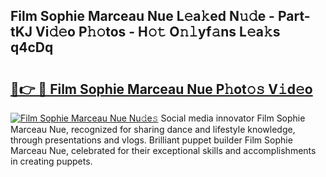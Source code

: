 ## Film Sophie Marceau Nue L𝚎a𝚔ed N𝚞𝚍e - Part-tKJ Vi𝚍𝚎o P𝚑𝚘tos - H𝚘𝚝 O𝚗𝚕yf𝚊ns L𝚎a𝚔s q4cDq

# <h2><a href="http://kf0dl0.oniu.top/?m=Film+Sophie+Marceau+Nue">🔗👉 🔴 Film Sophie Marceau Nue P𝚑ot𝚘𝚜 V𝚒d𝚎o</a></h2>

[![Film Sophie Marceau Nue Nu𝚍e𝚜](https://i.imgur.com/0qMVB7G.gif)](http://kf0dl0.oniu.top/?m=Film+Sophie+Marceau+Nue)
Social media innovator Film Sophie Marceau Nue, recognized for sharing dance and lifestyle knowledge, through presentations and vlogs. Brilliant puppet builder Film Sophie Marceau Nue, celebrated for their exceptional skills and accomplishments in creating puppets.  
